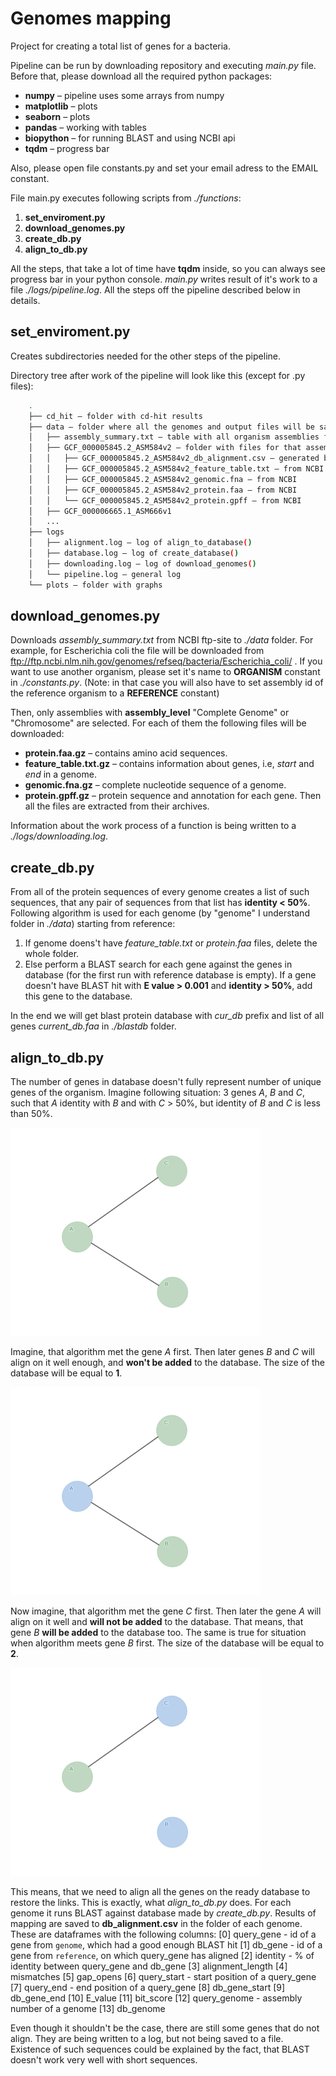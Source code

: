# Genomes mapping

Project for creating a total list of genes for a bacteria.

Pipeline can be run by downloading repository and executing *main.py* file. Before that, please download all the required 
python packages:
* **numpy** – pipeline uses some arrays from numpy
* **matplotlib** – plots
* **seaborn** – plots
* **pandas** – working with tables
* **biopython** – for running BLAST and using NCBI api
* **tqdm** – progress bar

Also, please open file constants.py and set your email adress to the EMAIL constant.

File main.py executes following scripts from *./functions*:
1. **set_enviroment.py**
2. **download_genomes.py**
3. **create_db.py**
4. **align_to_db.py**

All the steps, that take a lot of time have **tqdm** inside, so you can always see progress bar in your python console. 
*main.py* writes result of it's work to a file *./logs/pipeline.log*. All the steps off the pipeline described below in details.

## set_enviroment.py

Creates subdirectories needed for the other steps of the pipeline.

Directory tree after work of the pipeline will look like this (except for .py files):
```bash
    .
    ├── cd_hit – folder with cd-hit results
    ├── data – folder where all the genomes and output files will be saved
    │   ├── assembly_summary.txt – table with all organism assemblies from refseq
    │   ├── GCF_000005845.2_ASM584v2 – folder with files for that assembly
    │   │   ├── GCF_000005845.2_ASM584v2_db_alignment.csv – generated by align_to_db()
    │   │   ├── GCF_000005845.2_ASM584v2_feature_table.txt – from NCBI
    │   │   ├── GCF_000005845.2_ASM584v2_genomic.fna – from NCBI
    │   │   ├── GCF_000005845.2_ASM584v2_protein.faa – from NCBI
    │   │   └── GCF_000005845.2_ASM584v2_protein.gpff – from NCBI
    │   ├── GCF_000006665.1_ASM666v1
    │   ...
    ├── logs
    │   ├── alignment.log – log of align_to_database()
    │   ├── database.log – log of create_database()
    │   ├── downloading.log – log of download_genomes()
    │   └── pipeline.log – general log
    └── plots – folder with graphs
```

## download_genomes.py
Downloads *assembly_summary.txt* from NCBI ftp-site to *./data* folder. For example, for Escherichia coli the file will be downloaded from ftp://ftp.ncbi.nlm.nih.gov/genomes/refseq/bacteria/Escherichia_coli/ . 
If you want to use another organism, please set it's name to **ORGANISM** constant in *./constants.py*. (Note: in that case you will also have to set assembly id of the reference organism to a **REFERENCE** constant)

Then, only assemblies with **assembly_level** "Complete Genome" or "Chromosome" are selected. For each of them 
the following files will be downloaded:
* **protein.faa.gz** – contains amino acid sequences.
* **feature_table.txt.gz** – contains information about genes, i.e, *start* and *end* in a genome.
* **genomic.fna.gz** – complete nucleotide sequence of a genome.
* **protein.gpff.gz** – protein sequence and annotation for each gene.
Then all the files are extracted from their archives.

Information about the work process of a function is being written to a *./logs/downloading.log*.

## create_db.py
From all of the protein sequences of every genome creates a list of such sequences, that any pair of sequences from that list
has **identity < 50%**. Following algorithm is used for each genome (by "genome" I understand folder in *./data*)
starting from reference:
1. If genome doens't have *feature_table.txt* or *protein.faa* files, delete the whole folder.
2. Else perform a BLAST search for each gene against the genes in database (for the first run with reference database is empty). If a gene doesn't have BLAST hit with **E value > 0.001** and **identity > 50%**, add this gene to the database.

In the end we will get blast protein database with *cur_db* prefix and list of all genes *current_db.faa* in *./blastdb* folder.

## align_to_db.py

The number of genes in database doesn't fully represent number of unique genes of the organism. Imagine following situation: 3 genes *A*, *B* and *C*, such that *A* identity with *B* and with *C* > 50%, but identity of *B* and *C* is less than 50%.

![Illustration 1](./images/1.png)

Imagine, that algorithm met the gene *A* first. Then later genes *B* and *C* will align on it well enough, and **won't be added** to the database. The size of the database will be equal to **1**.

![Illustration 2](./images/2.png)

Now imagine, that algorithm met the gene *C* first. Then later the gene *A* will align on it well and **will not be added** to the database. That means, that gene *B* **will be added** to the database too. The same is true for situation when algorithm meets gene *B* first. The size of the database will be equal to **2**.

![Illustration 3](./images/3.png)

This means, that we need to align all the genes on the ready database to restore the links. This is exactly, what *align_to_db.py* does. For each genome it runs BLAST against database made by *create_db.py*. Results of mapping are saved to **db_alignment.csv** in the folder of each genome. These are dataframes with the following columns:
    [0]  query_gene - id of a gene from `genome`, which had a good enough BLAST hit
    [1]  db_gene - id of a gene from `reference`, on which query_gene has aligned
    [2]  identity - % of identity between query_gene and db_gene
    [3]  alignment_length
    [4]  mismatches
    [5]  gap_opens
    [6]  query_start - start position of a query_gene
    [7]  query_end - end position of a query_gene
    [8]  db_gene_start
    [9]  db_gene_end
    [10] E_value
    [11] bit_score
    [12] query_genome - assembly number of a genome
    [13] db_genome

Even though it shouldn't be the case, there are still some genes that do not align. They are being written to a log, but not being saved to a file. Existence of such sequences could be explained by the fact, that BLAST doesn't work very well with short sequences.

